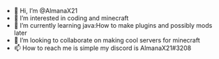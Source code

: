 - 👋 Hi, I’m @AlmanaX21
- 👀 I’m interested in coding and minecraft
- 🌱 I’m currently learning java:How to make plugins and possibly mods later
- 💞️ I’m looking to collaborate on making cool servers for minecraft
- 📫 How to reach me is simple my discord is AlmanaX21#3208 

<!---
AlmanaX21/AlmanaX21 is a ✨ special ✨ repository because its `README.md` (this file) appears on your GitHub profile.
You can click the Preview link to take a look at your changes.
--->
